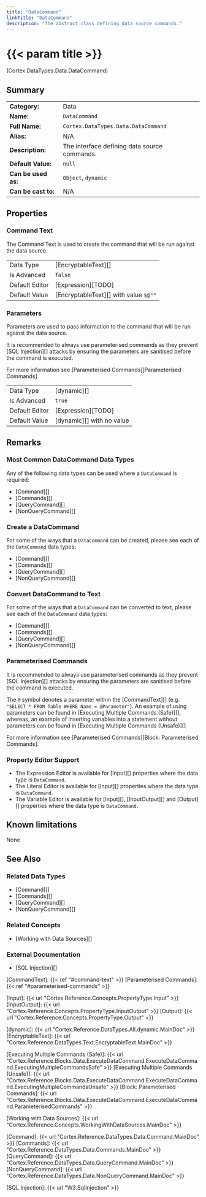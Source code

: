 ```yaml
---
title: "DataCommand"
linkTitle: "DataCommand"
description: "The abstract class defining data source commands."
---
```


# {{< param title >}}

<p class="namespace">(Cortex.DataTypes.Data.DataCommand)</p>

## Summary

| | |
|-|-|
| **Category:**          | Data |
| **Name:**              | `DataCommand` |
| **Full Name:**         | `Cortex.DataTypes.Data.DataCommand` |
| **Alias:**             | N/A |
| **Description:**       | The interface defining data source commands. |
| **Default Value:**     | `null` |
| **Can be used as:**    | `Object`, `dynamic` |
| **Can be cast to:**    |  N/A |

## Properties

### Command Text

The Command Text is used to create the command that will be run against the data source.

| | |
|--------------------|---------------------------|
| Data Type | [EncryptableText][] |
| Is Advanced | `false` |
| Default Editor | [Expression][TODO] |
| Default Value | [EncryptableText][] with value `$@""` |

### Parameters

Parameters are used to pass information to the command that will be run against the data source.

It is recommended to always use parameterised commands as they prevent [SQL Injection][] attacks by ensuring the parameters are sanitised before the command is executed.

For more information see [Parameterised Commands][Parameterised Commands]

| | |
|--------------------|---------------------------|
| Data Type | [dynamic][] |
| Is Advanced | `true` |
| Default Editor | [Expression][TODO] |
| Default Value | [dynamic][] with no value |

## Remarks

### Most Common DataCommand Data Types

Any of the following data types can be used where a `DataCommand` is required:

* [Command][]
* [Commands][]
* [QueryCommand][]
* [NonQueryCommand][]

### Create a DataCommand

For some of the ways that a `DataCommand` can be created, please see each of the `DataCommand` data types:

* [Command][]
* [Commands][]
* [QueryCommand][]
* [NonQueryCommand][]

### Convert DataCommand to Text

For some of the ways that a `DataCommand` can be converted to text, please see each of the `DataCommand` data types:

* [Command][]
* [Commands][]
* [QueryCommand][]
* [NonQueryCommand][]

### Parameterised Commands

It is recommended to always use parameterised commands as they prevent [SQL Injection][] attacks by ensuring the parameters are sanitised before the command is executed.

The `@` symbol denotes a parameter within the [CommandText][] (e.g. `"SELECT * FROM Table WHERE Name = @Parameter"`). An example of using parameters can be found in [Executing Multiple Commands (Safe)][], whereas, an example of inserting variables into a statement without parameters can be found in [Executing Multiple Commands (Unsafe)][]

For more information see [Parameterised Commands][Block: Parameterised Commands].

### Property Editor Support

* The Expression Editor is available for [Input][] properties where the data type is `DataCommand`.
* The Literal Editor is available for [Input][] properties where the data type is `DataCommand`.
* The Variable Editor is available for [Input][], [InputOutput][] and [Output][] properties where the data type is `DataCommand`.

## Known limitations

None

## See Also

### Related Data Types

* [Command][]
* [Commands][]
* [QueryCommand][]
* [NonQueryCommand][]

### Related Concepts

* [Working with Data Sources][]

### External Documentation

* [SQL Injection][]

[CommandText]: {{< ref "#command-text" >}}
[Parameterised Commands]: {{< ref "#parameterised-commands" >}}

[Input]: {{< url "Cortex.Reference.Concepts.PropertyType.Input" >}}
[InputOutput]: {{< url "Cortex.Reference.Concepts.PropertyType.InputOutput" >}}
[Output]: {{< url "Cortex.Reference.Concepts.PropertyType.Output" >}}

[dynamic]: {{< url "Cortex.Reference.DataTypes.All.dynamic.MainDoc" >}}
[EncryptableText]: {{< url "Cortex.Reference.DataTypes.Text.EncryptableText.MainDoc" >}}

[Executing Multiple Commands (Safe)]: {{< url "Cortex.Reference.Blocks.Data.ExecuteDataCommand.ExecuteDataCommand.ExecutingMultipleCommandsSafe" >}}
[Executing Multiple Commands (Unsafe)]: {{< url "Cortex.Reference.Blocks.Data.ExecuteDataCommand.ExecuteDataCommand.ExecutingMultipleCommandsUnsafe" >}}
[Block: Parameterised Commands]: {{< url "Cortex.Reference.Blocks.Data.ExecuteDataCommand.ExecuteDataCommand.ParameterisedCommands" >}}

[Working with Data Sources]: {{< url "Cortex.Reference.Concepts.WorkingWithDataSources.MainDoc" >}}

[Command]: {{< url "Cortex.Reference.DataTypes.Data.Command.MainDoc" >}}
[Commands]: {{< url "Cortex.Reference.DataTypes.Data.Commands.MainDoc" >}}
[QueryCommand]: {{< url "Cortex.Reference.DataTypes.Data.QueryCommand.MainDoc" >}}
[NonQueryCommand]: {{< url "Cortex.Reference.DataTypes.Data.NonQueryCommand.MainDoc" >}}

[SQL Injection]: {{< url "W3.SqlInjection" >}}
